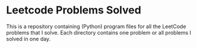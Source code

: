 # Leetcode Problems Solved

This is a repository containing (Python) program files for all the LeetCode problems that I solve. Each directory contains one problem or all problems I solved in one day.
